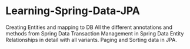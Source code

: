 # Learning-Spring-Data-JPA

Creating Entities and mapping to DB
All the different annotations and methods from Spring Data
Transaction Management in Spring Data
Entity Relationships in detail with all variants.
Paging and Sorting data in JPA.
